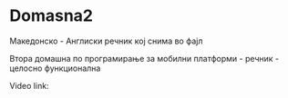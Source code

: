 # Domasna2
Македонско - Англиски речник кој снима во фајл

Втора домашна по програмирање за мобилни платформи - речник - целосно функционална

Video link:
